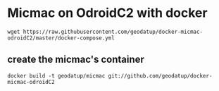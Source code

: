 # Micmac on OdroidC2 with docker



```wget https://raw.githubusercontent.com/geodatup/docker-micmac-odroidC2/master/docker-compose.yml```





## create the micmac's container



```shell
docker build -t geodatup/micmac git://github.com/geodatup/docker-micmac-odroidC2
```



